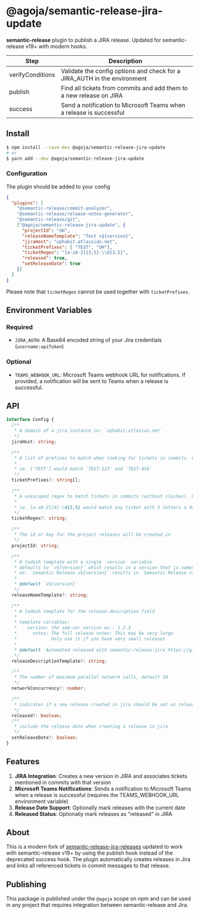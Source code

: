 # @agoja/semantic-release-jira-update

**semantic-release** plugin to publish a JIRA release. Updated for semantic-release v19+ with modern hooks.

| Step             | Description                                                               |
| ---------------- | ------------------------------------------------------------------------- |
| verifyConditions | Validate the config options and check for a JIRA_AUTH in the environment  |
| publish          | Find all tickets from commits and add them to a new release on JIRA       |
| success          | Send a notification to Microsoft Teams when a release is successful       |

## Install

```bash
$ npm install --save-dev @agoja/semantic-release-jira-update
# or
$ yarn add --dev @agoja/semantic-release-jira-update
```

### Configuration

The plugin should be added to your config

```json
{
  "plugins": [
    "@semantic-release/commit-analyzer",
    "@semantic-release/release-notes-generator",
    "@semantic-release/git",
    ["@agoja/semantic-release-jira-update", {
      "projectId": "UH",
      "releaseNameTemplate": "Test v${version}",
      "jiraHost": "uphabit.atlassian.net",
      "ticketPrefixes": [ "TEST", "UH"],
      "ticketRegex": "[a-zA-Z]{3,5}-\\d{3,5}",
      "released": true,
      "setReleaseDate": true
    }]
  ]
}
```

Please note that `ticketRegex` cannot be used together with `ticketPrefixes`.

## Environment Variables

### Required

- `JIRA_AUTH`: A Base64 encoded string of your Jira credentials (`username:apiToken`)

### Optional

- `TEAMS_WEBHOOK_URL`: Microsoft Teams webhook URL for notifications. If provided, a notification will be sent to Teams when a release is successful.

## API

```typescript
interface Config {
  /**
   * A domain of a jira instance ie: `uphabit.atlasian.net`
   */
  jiraHost: string;

  /**
   * A list of prefixes to match when looking for tickets in commits. Cannot be used together with ticketRegex.
   *
   * ie. ['TEST'] would match `TEST-123` and `TEST-456`
   */
  ticketPrefixes?: string[];

  /**
   * A unescaped regex to match tickets in commits (without slashes). Cannot be used together with ticketPrefixes.
   *
   * ie. [a-zA-Z]{4}-\d{3,5} would match any ticket with 3 letters a dash and 3 to 5 numbers, such as `TEST-456`, `TEST-5643` and `TEST-56432`
   */
  ticketRegex?: string;

  /**
   * The id or key for the project releases will be created in
   */
  projectId: string;

  /**
   * A lodash template with a single `version` variable
   * defaults to `v${version}` which results in a version that is named like `v1.0.0`
   * ex: `Semantic Release v${version}` results in `Semantic Release v1.0.0`
   *
   * @default `v${version}`
   */
  releaseNameTemplate?: string;

  /**
   * A lodash template for the release.description field
   *
   * template variables:
   *    version: the sem-ver version ex.: 1.2.3
   *      notes: The full release notes: This may be very large
   *             Only use it if you have very small releases
   *
   * @default `Automated released with semantic-release-jira https://github.com/agoja/semantic-release-jira`
   */
  releaseDescriptionTemplate?: string;

  /**
   * The number of maximum parallel network calls, default 10
   */
  networkConcurrency?: number;

  /**
   * indicates if a new release created in jira should be set as released
   */
  released?: boolean;
  /**
   * include the release date when creating a release in jira
   */
  setReleaseDate?: boolean;
}
```

## Features

1. **JIRA Integration**: Creates a new version in JIRA and associates tickets mentioned in commits with that version
2. **Microsoft Teams Notifications**: Sends a notification to Microsoft Teams when a release is successful (requires the TEAMS_WEBHOOK_URL environment variable)
3. **Release Date Support**: Optionally mark releases with the current date
4. **Released Status**: Optionally mark releases as "released" in JIRA

## About

This is a modern fork of [semantic-release-jira-releases](https://github.com/UpHabit/semantic-release-jira-releases) updated to work with semantic-release v19+ by using the publish hook instead of the deprecated success hook. The plugin automatically creates releases in Jira and links all referenced tickets in commit messages to that release.

## Publishing

This package is published under the `@agoja` scope on npm and can be used in any project that requires integration between semantic-release and Jira.